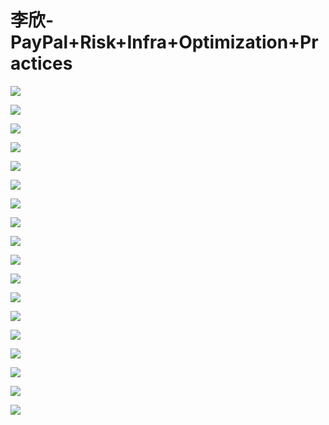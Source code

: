 # 李欣-PayPal+Risk+Infra+Optimization+Practices

![](https://raw.githubusercontent.com/hellojd2018/ms_document/master/Qcon/Qcon_shanghai_2018/images/094814121uNHpjw/201905130948_4.png)


![](https://raw.githubusercontent.com/hellojd2018/ms_document/master/Qcon/Qcon_shanghai_2018/images/094814121uNHpjw/201905130948_5.png)


![](https://raw.githubusercontent.com/hellojd2018/ms_document/master/Qcon/Qcon_shanghai_2018/images/094814121uNHpjw/201905130948_6.png)


![](https://raw.githubusercontent.com/hellojd2018/ms_document/master/Qcon/Qcon_shanghai_2018/images/094814121uNHpjw/201905130948_7.png)


![](https://raw.githubusercontent.com/hellojd2018/ms_document/master/Qcon/Qcon_shanghai_2018/images/094814121uNHpjw/201905130948_8.png)


![](https://raw.githubusercontent.com/hellojd2018/ms_document/master/Qcon/Qcon_shanghai_2018/images/094814121uNHpjw/201905130948_9.png)


![](https://raw.githubusercontent.com/hellojd2018/ms_document/master/Qcon/Qcon_shanghai_2018/images/094814121uNHpjw/201905130948_10.png)


![](https://raw.githubusercontent.com/hellojd2018/ms_document/master/Qcon/Qcon_shanghai_2018/images/094814121uNHpjw/201905130948_11.png)


![](https://raw.githubusercontent.com/hellojd2018/ms_document/master/Qcon/Qcon_shanghai_2018/images/094814121uNHpjw/201905130948_12.png)


![](https://raw.githubusercontent.com/hellojd2018/ms_document/master/Qcon/Qcon_shanghai_2018/images/094814121uNHpjw/201905130948_13.png)


![](https://raw.githubusercontent.com/hellojd2018/ms_document/master/Qcon/Qcon_shanghai_2018/images/094814121uNHpjw/201905130948_14.png)


![](https://raw.githubusercontent.com/hellojd2018/ms_document/master/Qcon/Qcon_shanghai_2018/images/094814121uNHpjw/201905130948_15.png)


![](https://raw.githubusercontent.com/hellojd2018/ms_document/master/Qcon/Qcon_shanghai_2018/images/094814121uNHpjw/201905130948_16.png)


![](https://raw.githubusercontent.com/hellojd2018/ms_document/master/Qcon/Qcon_shanghai_2018/images/094814121uNHpjw/201905130948_17.png)


![](https://raw.githubusercontent.com/hellojd2018/ms_document/master/Qcon/Qcon_shanghai_2018/images/094814121uNHpjw/201905130948_18.png)


![](https://raw.githubusercontent.com/hellojd2018/ms_document/master/Qcon/Qcon_shanghai_2018/images/094814121uNHpjw/201905130948_19.png)


![](https://raw.githubusercontent.com/hellojd2018/ms_document/master/Qcon/Qcon_shanghai_2018/images/094814121uNHpjw/201905130948_20.png)


![](https://raw.githubusercontent.com/hellojd2018/ms_document/master/Qcon/Qcon_shanghai_2018/images/094814121uNHpjw/201905130948_21.png)


